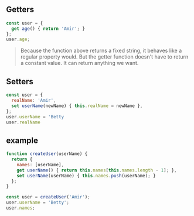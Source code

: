 
## Getters

```js
const user = {
  get age() { return 'Amir'; }
};
user.age;
```

> Because the function above returns a fixed string, it behaves like a regular property would. But the getter function doesn't have to return a constant value. It can return anything we want.

## Setters

```js
const user = {
  realName: 'Amir',
  set userName(newName) { this.realName = newName },
};
user.userName = 'Betty
user.realName
```


## example

```js
function createUser(userName) {
  return {
    names: [userName],
    get userName() { return this.names[this.names.length - 1]; },
    set userName(userName) { this.names.push(userName); }
  };
}

const user = createUser('Amir');
user.userName = 'Betty';
user.names;
```